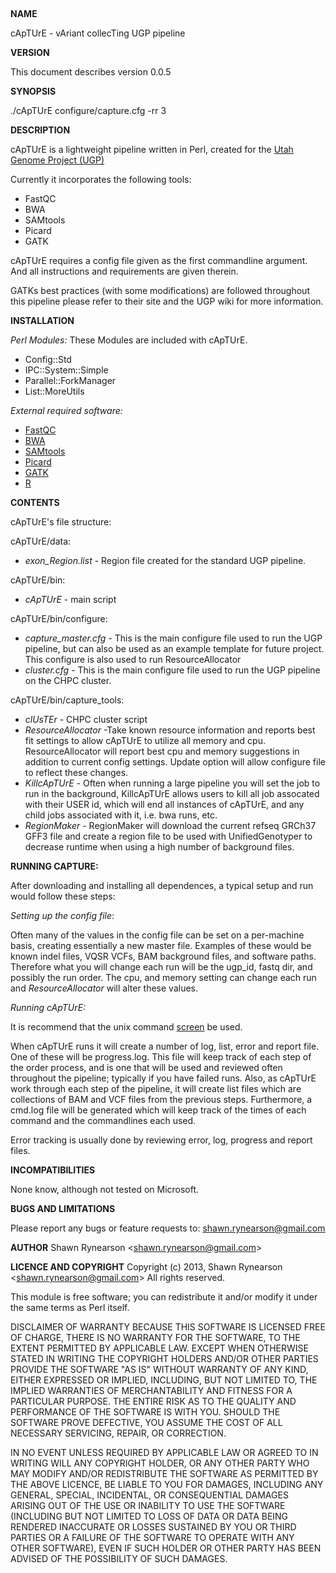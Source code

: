 &nbsp;

<strong>NAME</strong>

cApTUrE - vAriant collecTing UGP pipeline

<strong>VERSION</strong>

This document describes version 0.0.5

<strong>SYNOPSIS</strong>

./cApTUrE configure/capture.cfg -rr 3

<strong>DESCRIPTION</strong>

cApTUrE is a lightweight pipeline written in Perl, created for the
<a href="http://weatherby.genetics.utah.edu/UGP/wiki/index.php/Main_Page" target="_blank">Utah Genome Project (UGP)</a>

Currently it incorporates the following tools:
<ul>
	<li>FastQC</li>
	<li>BWA</li>
	<li>SAMtools</li>
	<li>Picard</li>
	<li>GATK</li>
</ul>

cApTUrE requires a config file given as the first commandline argument.
And all instructions and requirements are given therein.

GATKs best practices (with some modifications) are followed throughout this pipeline please refer to their site and the UGP wiki for more information.

<strong>INSTALLATION</strong>

<em>Perl Modules:</em>
These Modules are included with cApTUrE.
<ul>
	<li>Config::Std</li>
	<li>IPC::System::Simple</li>
	<li>Parallel::ForkManager</li>
	<li>List::MoreUtils</li>
</ul>

<em>External required software:</em>
<ul>
	<li><a href="http://www.bioinformatics.babraham.ac.uk/projects/fastqc/" target="_blank">FastQC</a></li>
	<li><a href="http://bio-bwa.sourceforge.net" target="_blank">BWA</a></li>
	<li><a href="http://samtools.sourceforge.net" target="_blank">SAMtools</a></li>
	<li><a href="http://picard.sourceforge.net" target="_blank">Picard</a></li>
	<li><a href="http://www.broadinstitute.org/gatk/" target="_blank">GATK</a></li>
	<li><a href="http://www.r-project.org/" target="_blank">R</a></li>
</ul>
<strong>CONTENTS</strong>

cApTUrE's file structure:

cApTUrE/data:
<ul>
	<li><em>exon_Region.list</em> - Region file created for the standard UGP pipeline.</li>
</ul>
cApTUrE/bin:
<ul>
	<li><em>cApTUrE</em> - main script</li>
</ul>
cApTUrE/bin/configure:
<ul>
	<li><em>capture_master.cfg</em> - This is the main configure file used to run the UGP pipeline, but can also be used as an example template for future project.  This configure is also used to run ResourceAllocator</li>
	<li><em>cluster.cfg</em> - This is the main configure file used to run the UGP pipeline on the CHPC cluster.</li>
</ul>
cApTUrE/bin/capture_tools:
<ul>
	<li><em>clUsTEr</em> - CHPC cluster script</li>
	<li><em>ResourceAllocator</em> -Take known resource information and reports best fit settings to allow cApTUrE to utilize all memory and cpu. ResourceAllocator will report best cpu and memory suggestions in addition to current config settings. Update option will allow configure file to reflect these changes.</li>
	<li><em>KillcApTUrE</em> - Often when running a large pipeline you will set the job to run in the background, KillcApTUrE allows users to kill all job assocated with their USER id, which will end all instances of cApTUrE, and any child jobs associated with it, i.e. bwa runs, etc.</li>
	<li><em>RegionMaker</em> - RegionMaker will download the current refseq GRCh37 GFF3 file and create a region file to be used with UnifiedGenotyper to decrease runtime when using a high number of background files.</li>
</ul>

<strong>RUNNING CAPTURE:</strong>

After downloading and installing all dependences, a typical setup and run would follow these steps:

<em>Setting up the config file</em>:

Often many of the values in the config file can be set on a per-machine basis, creating essentially a new master file.  Examples of these would be known indel files, VQSR VCFs, BAM background files, and software paths.  Therefore what you will change each run will be the ugp_id, fastq dir, and possibly the run order.  The cpu, and memory setting can change each run and <em>ResourceAllocator</em> will alter these values.

<em>Running cApTUrE:</em>

It is recommend that the unix command <a href="http://www.computerhope.com/unix/screen.htm" target="_blank">screen</a> be used.

When cApTUrE runs it will create a number of log, list, error and report file.  One of these will be progress.log.  This file will keep track of each step of the order process, and is one that will be used and reviewed often throughout the pipeline; typically if you have failed runs.  Also, as cApTUrE work through each step of the pipeline, it will create list files which are collections of BAM and VCF files from the previous steps.  Furthermore, a cmd.log file will be generated which will keep track of the times of each command and the commandlines each used.

Error tracking is usually done by reviewing error, log, progress and report files.

<strong>INCOMPATIBILITIES</strong>

None know, although not tested on Microsoft.

<strong>BUGS AND LIMITATIONS</strong>

Please report any bugs or feature requests to:
shawn.rynearson@gmail.com

<strong>AUTHOR</strong>
Shawn Rynearson &lt;shawn.rynearson@gmail.com&gt;

<strong>LICENCE AND COPYRIGHT</strong>
Copyright (c) 2013, Shawn Rynearson &lt;shawn.rynearson@gmail.com&gt;
All rights reserved.

This module is free software; you can redistribute it and/or
modify it under the same terms as Perl itself.

DISCLAIMER OF WARRANTY
BECAUSE THIS SOFTWARE IS LICENSED FREE OF CHARGE, THERE IS NO
WARRANTY FOR THE SOFTWARE, TO THE EXTENT PERMITTED BY APPLICABLE
LAW. EXCEPT WHEN OTHERWISE STATED IN WRITING THE COPYRIGHT HOLDERS
AND/OR OTHER PARTIES PROVIDE THE SOFTWARE "AS IS" WITHOUT WARRANTY
OF ANY KIND, EITHER EXPRESSED OR IMPLIED, INCLUDING, BUT NOT LIMITED
TO, THE IMPLIED WARRANTIES OF MERCHANTABILITY AND FITNESS FOR A
PARTICULAR PURPOSE. THE ENTIRE RISK AS TO THE QUALITY AND
PERFORMANCE OF THE SOFTWARE IS WITH YOU. SHOULD THE SOFTWARE PROVE
DEFECTIVE, YOU ASSUME THE COST OF ALL NECESSARY SERVICING, REPAIR,
OR CORRECTION.

IN NO EVENT UNLESS REQUIRED BY APPLICABLE LAW OR AGREED TO IN
WRITING WILL ANY COPYRIGHT HOLDER, OR ANY OTHER PARTY WHO MAY MODIFY
AND/OR REDISTRIBUTE THE SOFTWARE AS PERMITTED BY THE ABOVE LICENCE,
BE LIABLE TO YOU FOR DAMAGES, INCLUDING ANY GENERAL, SPECIAL,
INCIDENTAL, OR CONSEQUENTIAL DAMAGES ARISING OUT OF THE USE OR
INABILITY TO USE THE SOFTWARE (INCLUDING BUT NOT LIMITED TO LOSS OF
DATA OR DATA BEING RENDERED INACCURATE OR LOSSES SUSTAINED BY YOU OR
THIRD PARTIES OR A FAILURE OF THE SOFTWARE TO OPERATE WITH ANY OTHER
SOFTWARE), EVEN IF SUCH HOLDER OR OTHER PARTY HAS BEEN ADVISED OF
THE POSSIBILITY OF SUCH DAMAGES.

&nbsp;

&nbsp;
